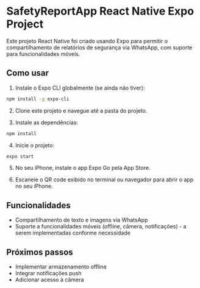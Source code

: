 # SafetyReportApp React Native Expo Project

Este projeto React Native foi criado usando Expo para permitir o compartilhamento de relatórios de segurança via WhatsApp, com suporte para funcionalidades móveis.

## Como usar

1. Instale o Expo CLI globalmente (se ainda não tiver):

```bash
npm install -g expo-cli
```

2. Clone este projeto e navegue até a pasta do projeto.

3. Instale as dependências:

```bash
npm install
```

4. Inicie o projeto:

```bash
expo start
```

5. No seu iPhone, instale o app Expo Go pela App Store.

6. Escaneie o QR code exibido no terminal ou navegador para abrir o app no seu iPhone.

## Funcionalidades

- Compartilhamento de texto e imagens via WhatsApp
- Suporte a funcionalidades móveis (offline, câmera, notificações) - a serem implementadas conforme necessidade

## Próximos passos

- Implementar armazenamento offline
- Integrar notificações push
- Adicionar acesso à câmera
